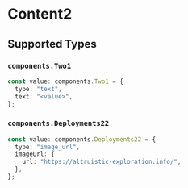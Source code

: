 # Content2


## Supported Types

### `components.Two1`

```typescript
const value: components.Two1 = {
  type: "text",
  text: "<value>",
};
```

### `components.Deployments22`

```typescript
const value: components.Deployments22 = {
  type: "image_url",
  imageUrl: {
    url: "https://altruistic-exploration.info/",
  },
};
```

